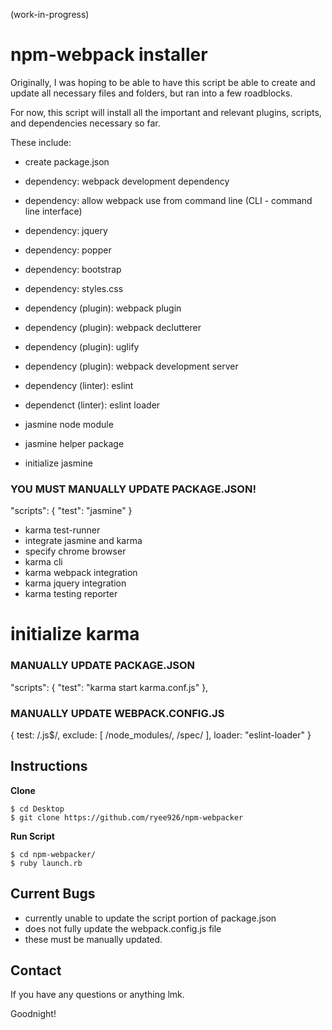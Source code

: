 (work-in-progress)

# npm-webpack installer

Originally, I was hoping to be able to have this script be able to create and update all necessary files and folders, but ran into a few roadblocks.

For now, this script will install all the important and relevant plugins, scripts, and dependencies necessary so far.

These include:

- create package.json
- dependency: webpack development dependency
- dependency: allow webpack use from command line (CLI - command line interface)
- dependency: jquery
- dependency: popper
- dependency: bootstrap
- dependency: styles.css
- dependency (plugin): webpack plugin
- dependency (plugin): webpack declutterer
- dependency (plugin): uglify
- dependency (plugin): webpack development server
- dependency (linter): eslint
- dependenct (linter): eslint loader

- jasmine node module
- jasmine helper package
- initialize jasmine


### YOU MUST MANUALLY UPDATE PACKAGE.JSON!
   "scripts": {
     "test": "jasmine"
    }

- karma test-runner
- integrate jasmine and karma
- specify chrome browser
- karma cli
- karma webpack integration
- karma jquery integration
- karma testing reporter
# initialize karma

### MANUALLY UPDATE PACKAGE.JSON
  "scripts": {
    "test": "karma start karma.conf.js"
    },

### MANUALLY UPDATE WEBPACK.CONFIG.JS
{
  test: /\.js$/,
  exclude: [
    /node_modules/,
    /spec/
    ],
    loader: "eslint-loader"
  }


## Instructions

**Clone**
```
$ cd Desktop
$ git clone https://github.com/ryee926/npm-webpacker
```


**Run Script**
```
$ cd npm-webpacker/
$ ruby launch.rb
```

## Current Bugs
- currently unable to update the script portion of package.json
- does not fully update the webpack.config.js file
- these must be manually updated.

## Contact
If you have any questions or anything lmk.

Goodnight!
